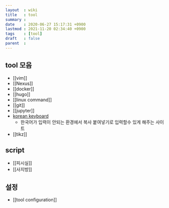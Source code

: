 ```yaml
---
layout  : wiki
title   : tool
summary :
date    : 2020-06-27 15:17:31 +0900
lastmod : 2021-11-20 02:34:40 +0900
tags    : [tool]
draft   : false
parent  :
---
```


## tool 모음
 * [[vim]]
 * [[Nexus]]
 * [[docker]]
 * [[hugo]]
 * [[linux command]]
 * [[git]]
 * [[jupyter]]
 * [korean keyboard](https://gate2home.com/Korean-Keyboard)
   * 한국어가 입력이 안되는 환경에서 복사 붙여넣기로 입력할수 있게 해주는 사이트
 * [[tikz]]

## script
 * [[피시실]]
 * [[사지방]]

## 설정
 * [[tool configuration]]

